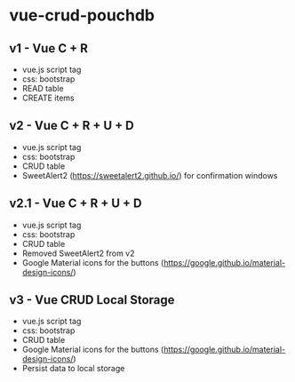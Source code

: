 # vue-crud-pouchdb

## v1 - Vue C + R

- vue.js script tag
- css: bootstrap
- READ table
- CREATE items

## v2 - Vue C + R + U + D

- vue.js script tag
- css: bootstrap
- CRUD table
- SweetAlert2 (https://sweetalert2.github.io/) for confirmation windows

## v2.1 - Vue C + R + U + D

- vue.js script tag
- css: bootstrap
- CRUD table
- Removed SweetAlert2 from v2
- Google Material icons for the buttons (https://google.github.io/material-design-icons/)

## v3 - Vue CRUD Local Storage

- vue.js script tag
- css: bootstrap
- CRUD table
- Google Material icons for the buttons (https://google.github.io/material-design-icons/)
- Persist data to local storage
